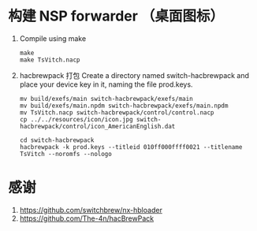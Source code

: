 # 构建 NSP forwarder （桌面图标）

1. Compile using make
    ```shell
    make
    make TsVitch.nacp
   ```
2. hacbrewpack 打包
   Create a directory named switch-hacbrewpack and place your device key in it, naming the file prod.keys.
   ```shell
   mv build/exefs/main switch-hacbrewpack/exefs/main
   mv build/exefs/main.npdm switch-hacbrewpack/exefs/main.npdm
   mv TsVitch.nacp switch-hacbrewpack/control/control.nacp
   cp ../../resources/icon/icon.jpg switch-hacbrewpack/control/icon_AmericanEnglish.dat
   
   cd switch-hacbrewpack
   hacbrewpack -k prod.keys --titleid 010ff000ffff0021 --titlename TsVitch --noromfs --nologo
   ```

# 感谢

1. https://github.com/switchbrew/nx-hbloader
2. https://github.com/The-4n/hacBrewPack
